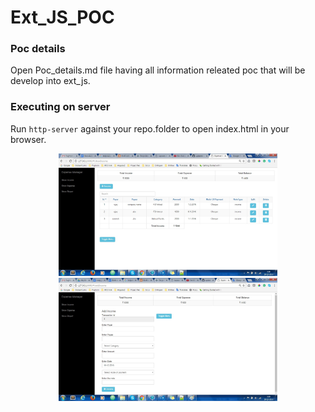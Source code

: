 # Ext_JS_POC

### Poc details 

Open Poc_details.md file having all information releated poc that will be develop into ext_js.

### Executing on server

Run `http-server` against your repo.folder to open index.html in your browser.

<p align="center">
  <img src="img_extjs_poc/dashboard.jpg" width="350"/>
  <img src="img_extjs_poc/add_income.jpg" width="350"/>
</p>

